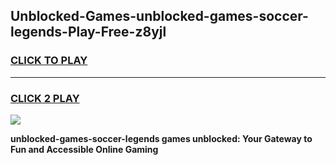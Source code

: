 
## Unblocked-Games-unblocked-games-soccer-legends-Play-Free-z8yjl
<h3>
<a href="https://premium76.site?title=unblocked-games-soccer-legends&ref=17A">CLICK TO PLAY</a></h3>
<hr>

<h3>
<a href="https://premium76.site?title=unblocked-games-soccer-legends&ref=17A">CLICK 2 PLAY</a>
  
</h3>

<a href="https://premium76.site?title=unblocked-games-soccer-legends&ref=17A"><img src="https://clearcache.store/games.png"></a>


**unblocked-games-soccer-legends games unblocked: Your Gateway to Fun and Accessible Online Gaming**
